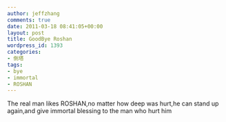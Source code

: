 ```yaml
---
author: jeffzhang
comments: true
date: 2011-03-18 08:41:05+00:00
layout: post
title: GoodBye Roshan
wordpress_id: 1393
categories:
- 倒塔
tags:
- bye
- immortal
- ROSHAN
---
```


The real man likes ROSHAN,no matter how deep was hurt,he can stand up again,and give immortal blessing to the man who hurt him
